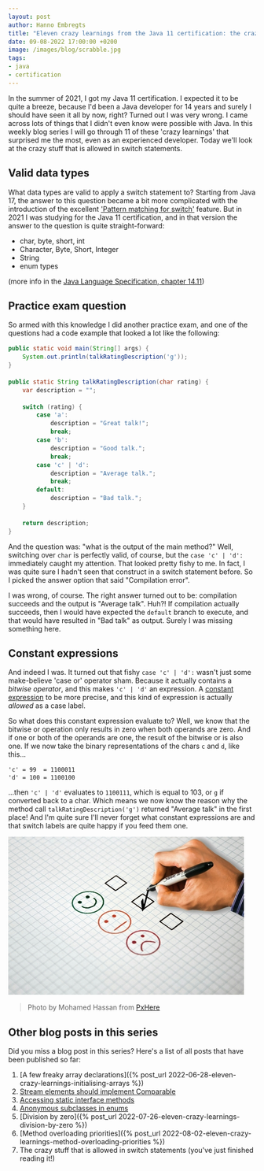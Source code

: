 ```yaml
---
layout: post
author: Hanno Embregts
title: "Eleven crazy learnings from the Java 11 certification: the crazy stuff that is allowed in switch statements (7/11)"
date: 09-08-2022 17:00:00 +0200
image: /images/blog/scrabble.jpg
tags: 
- java
- certification
---
```


In the summer of 2021, I got my Java 11 certification. I expected it to be quite a breeze, because I'd been a Java developer for 14 years and surely I should have seen it all by now, right? Turned out I was very wrong. I came across lots of things that I didn't even know were possible with Java. In this weekly blog series I will go through 11 of these 'crazy learnings' that surprised me the most, even as an experienced developer. Today we'll look at the crazy stuff that is allowed in switch statements.

## Valid data types

What data types are valid to apply a switch statement to?
Starting from Java 17, the answer to this question became a bit more complicated with the introduction of the excellent ['Pattern matching for switch'](https://openjdk.org/jeps/406) feature.
But in 2021 I was studying for the Java 11 certification, and in that version the answer to the question is quite straight-forward:

* char, byte, short, int
* Character, Byte, Short, Integer
* String
* enum types

(more info in the [Java Language Specification, chapter 14.11](https://docs.oracle.com/javase/specs/jls/se11/html/jls-14.html#jls-14.11))

## Practice exam question

So armed with this knowledge I did another practice exam, and one of the questions had a code example that looked a lot like the following:

```java
public static void main(String[] args) {
    System.out.println(talkRatingDescription('g'));
}

public static String talkRatingDescription(char rating) {
    var description = "";

    switch (rating) {
        case 'a':
            description = "Great talk!";
            break;
        case 'b':
            description = "Good talk.";
            break;
        case 'c' | 'd':
            description = "Average talk.";
            break;
        default:
            description = "Bad talk.";
    }

    return description;
}
```

And the question was: "what is the output of the main method?"
Well, switching over `char` is perfectly valid, of course, but the `case 'c' | 'd':` immediately caught my attention.
That looked pretty fishy to me. 
In fact, I was quite sure I hadn't seen that construct in a switch statement before.
So I picked the answer option that said "Compilation error".

I was wrong, of course.
The right answer turned out to be:  compilation succeeds and the output is "Average talk".
Huh?!
If compilation actually succeeds, then I would have expected the `default` branch to execute, and that would have resulted in "Bad talk" as output.
Surely I was missing something here.

## Constant expressions

And indeed I was.
It turned out that fishy `case 'c' | 'd':` wasn't just some make-believe 'case or' operator sham.
Because it actually contains a *bitwise operator*, and this makes `'c' | 'd'` an expression.
A [constant expression](https://docs.oracle.com/javase/specs/jls/se11/html/jls-15.html#jls-ConstantExpression) to be more precise, and this kind of expression is actually *allowed* as a case label.

So what does this constant expression evaluate to?
Well, we know that the bitwise or operation only results in zero when both operands are zero.
And if one or both of the operands are one, the result of the bitwise or is also one.
If we now take the binary representations of the chars `c` and `d`, like this...

```
'c' = 99  = 1100011
'd' = 100 = 1100100
```

...then `'c' | 'd'` evaluates to `1100111`, which is equal to 103, or `g` if converted back to a char.
Which means we now know the reason why the method call `talkRatingDescription('g')` returned "Average talk" in the first place!
And I'm quite sure I'll never forget what constant expressions are and that switch labels are quite happy if you feed them one.

![Rating](/images/blog/rating.jpg)
> Photo by Mohamed Hassan from <a href="https://pxhere.com/nl/photo/1451207">PxHere</a>

## Other blog posts in this series

Did you miss a blog post in this series? Here's a list of all posts that have been published so far:

1. [A few freaky array declarations]({% post_url 2022-06-28-eleven-crazy-learnings-initialising-arrays %})
2. [Stream elements should implement Comparable](/2022/07/05/eleven-crazy-learnings-stream-elements-comparable.html)
3. [Accessing static interface methods](/2022/07/12/eleven-crazy-learnings-accessing-static-interface-methods.html)
4. [Anonymous subclasses in enums](/2022/07/19/eleven-crazy-learnings-anonymous-subclass-in-enum.html)
5. [Division by zero]({% post_url 2022-07-26-eleven-crazy-learnings-division-by-zero %})
6. [Method overloading priorities]({% post_url 2022-08-02-eleven-crazy-learnings-method-overloading-priorities %})
7. The crazy stuff that is allowed in switch statements (you've just finished reading it!)
